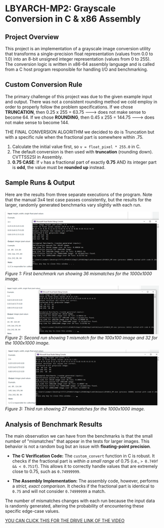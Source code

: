 # LBYARCH-MP2: Grayscale Conversion in C & x86 Assembly

## Project Overview

This project is an implementation of a grayscale image conversion utility that transforms a single-precision float representation (values from 0.0 to 1.0) into an 8-bit unsigned integer representation (values from 0 to 255). The conversion logic is written in x86-64 assembly language and is called from a C host program responsible for handling I/O and benchmarking.

## Custom Conversion Rule

The primary challenge of this project was due to the given example input and output.
There was not a consistent rounding method we cold employ in order to properly follow the problem specifications.
If we chose **TRUNCATION**, then 0.25 x 255 = 63.75 ---> does not make sense to become 64.
If we chose **ROUNDING**, then 0.45 x 255 = 144.75 ---> does not make sense to become 144.

THE FINAL CONVERSION ALGORITHM we decided to do is Truncation but with a specific rule when the fractional part is somewhere within .75.

1.  Calculate the initial value first, so `v = float_pixel * 255.0` in C.
2.  The default conversion is then used with **truncation** (rounding down). CVTTSS2SI in Assembly.
3.  **0.75 CASE**: If `v` has a fractional part of exactly **0.75** AND its integer part is **odd**, the value must be **rounded up** instead.

## Sample Runs & Output

Here are the results from three separate executions of the program. Note that the manual 3x4 test case passes consistently, but the results for the larger, randomly generated benchmarks vary slightly with each run.

![Sample Run 1](Result1.png)
_Figure 1: First benchmark run showing 36 mismatches for the 1000x1000 image._

![Sample Run 2](Result2.png)
_Figure 2: Second run showing 1 mismatch for the 100x100 image and 32 for the 1000x1000 image._

![Sample Run 3](Result3.png)
_Figure 3: Third run showing 27 mismatches for the 1000x1000 image._

## Analysis of Benchmark Results

The main observation we can have from the benchmarks is that the small number of "mismatches" that appear in the tests for larger images. This behavior is not a random bug but an issue with **floating-point precision**.

* **The C Verification Code:** The `custom_convert` function in C is robust. It checks if the fractional part is *within a small range* of 0.75 (i.e., `> 0.749f && < 0.751f`). This allows it to correctly handle values that are extremely close to 0.75, such as `0.74999999`.

* **The Assembly Implementation:** The assembly code, however, performs a *strict, exact comparison*. It checks if the fractional part is identical to `0.75` and will not consider `0.74999999` a match.

The number of mismatches changes with each run because the input data is randomly generated, altering the probability of encountering these specific edge-case values.

[YOU CAN CLICK THIS FOR THE DRIVE LINK OF THE VIDEO](https://drive.google.com/file/d/1xmQll-IKjJ2Dff-0yVjXhy0uqyhQicAz/view?usp=sharing)

